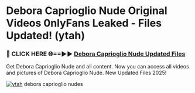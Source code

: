# Debora Caprioglio Nude Original Videos 0nlyFans Leaked - Files Updated! (ytah)

<h3>🔴 CLICK HERE 🌐==►► <a href="https://tinyurl.com/5h6xmrr3" rel="nofollow">Debora Caprioglio Nude Updated Files</a></h3>

Get Debora Caprioglio Nude and all content. Now you can access all videos and pictures of Debora Caprioglio Nude. New Updated Files 2025!

[![ytah](https://i.imgur.com/KVD873Z.gif)](https://tinyurl.com/5h6xmrr3)
debora caprioglio nudes